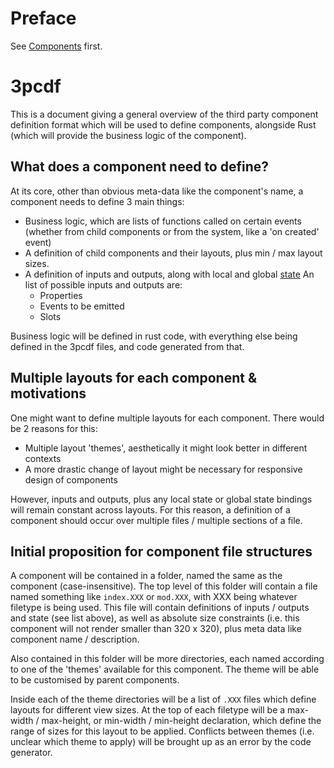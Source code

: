 # Preface
See [Components](component_system.md) first.

# 3pcdf
This is a document giving a general overview of the third party component
definition format which will be used to define components, alongside Rust
(which will provide the business logic of the component).

## What does a component need to define?
At its core, other than obvious meta-data like the component's name, a
component needs to define 3 main things:

* Business logic, which are lists of functions called on certain events
  (whether from child components or from the system, like a 'on created' event)
* A definition of child components and their layouts, plus min / max layout sizes.
* A definition of inputs and outputs, along with local and global [state](state.md)
    An list of possible inputs and outputs are:
    - Properties
    - Events to be emitted
    - Slots

Business logic will be defined in rust code, with everything else being defined
in the 3pcdf files, and code generated from that.

## Multiple layouts for each component & motivations
One might want to define multiple layouts for each component. There would be 2
reasons for this:

* Multiple layout 'themes', aesthetically it might look better in different
  contexts
* A more drastic change of layout might be necessary for responsive design of
  components

However, inputs and outputs, plus any local state or global state bindings will
remain constant across layouts. For this reason, a definition of a component
should occur over multiple files / multiple sections of a file.

## Initial proposition for component file structures

A component will be contained in a folder, named the same as the component
(case-insensitive). The top level of this folder will contain a file named
something like `index.XXX` or `mod.XXX`, with XXX being whatever filetype is
being used. This file will contain definitions of inputs / outputs and state
(see list above), as well as absolute size constraints (i.e. this component
will not render smaller than 320 x 320), plus meta data like component name /
description.

Also contained in this folder will be more directories, each named according to
one of the 'themes' available for this component. The theme will be able to be
customised by parent components.

Inside each of the theme directories will be a list of `.XXX` files which
define layouts for different view sizes. At the top of each filetype will be a
max-width / max-height, or min-width / min-height declaration, which define the
range of sizes for this layout to be applied. Conflicts between themes (i.e.
unclear which theme to apply) will be brought up as an error by the code
generator.
